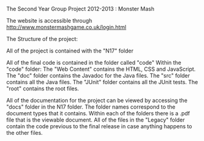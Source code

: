 
The Second Year Group Project 2012-2013  : Monster Mash

The website is accessible through http://www.monstermashgame.co.uk/login.html

The Structure of the project: 

All of the project is contained with the "N17"  folder

All of the final code is contained in the folder called "code"
	Within the "code" folder:
	The "Web Content" contains the HTML, CSS and JavaScript.
	The "doc" folder contains the Javadoc for the Java files.
	The "src" folder contains all the Java files.
		The "JUnit" folder contains all the JUnit tests.
		The "root" contains the root files. 

All of the documentation for the project can be viewed by accessing the "docs" folder in the N17 folder. The folder names correspond to the document types that it contains. Within each of the folders there is a .pdf file that is the viewable document. 
All of the files in the "Legacy" folder contain the code previous to the final release in case anything happens to the other files. 
